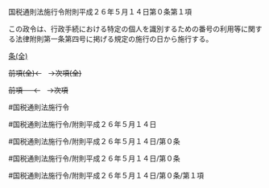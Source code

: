 国税通則法施行令附則平成２６年５月１４日第０条第１項

この政令は、行政手続における特定の個人を識別するための番号の利用等に関する法律附則第一条第四号に掲げる規定の施行の日から施行する。

[条(全)](国税通則法施行＿令附則平成２６年５月１４日第０条_.md)

~~前項(全)←~~　~~→次項(全)~~

~~前項 　 ←~~　~~→次項~~



#国税通則法施行令

#国税通則法施行令/附則平成２６年５月１４日

#国税通則法施行令/附則平成２６年５月１４日/第０条

#国税通則法施行令/附則平成２６年５月１４日/第０条

#国税通則法施行令/附則平成２６年５月１４日/第０条/第１項


